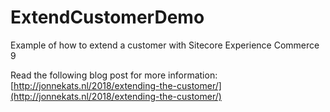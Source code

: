 # ExtendCustomerDemo
Example of how to extend a customer with Sitecore Experience Commerce 9

Read the following blog post for more information: [http://jonnekats.nl/2018/extending-the-customer/](http://jonnekats.nl/2018/extending-the-customer/)
